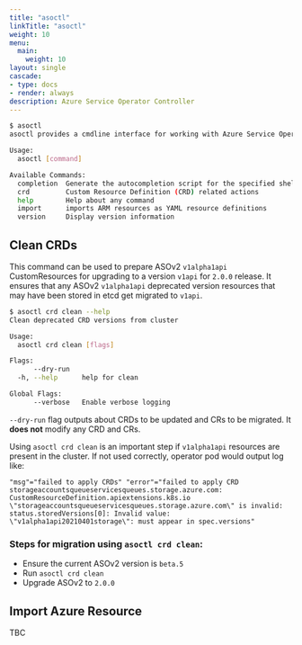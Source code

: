 ```yaml
---
title: "asoctl"
linkTitle: "asoctl"
weight: 10
menu:
  main:
    weight: 10
layout: single
cascade:
- type: docs
- render: always
description: Azure Service Operator Controller
---
```


``` bash
$ asoctl
asoctl provides a cmdline interface for working with Azure Service Operator

Usage:
  asoctl [command]

Available Commands:
  completion  Generate the autocompletion script for the specified shell
  crd         Custom Resource Definition (CRD) related actions
  help        Help about any command
  import      imports ARM resources as YAML resource definitions
  version     Display version information
```

## Clean CRDs

This command can be used to prepare ASOv2 `v1alpha1api` CustomResources for upgrading to a version `v1api` for `2.0.0` release. 
It ensures that any ASOv2 `v1alpha1api` deprecated version resources that may have been stored in etcd get migrated to `v1api`. 

```bash
$ asoctl crd clean --help
Clean deprecated CRD versions from cluster

Usage:
  asoctl crd clean [flags]

Flags:
      --dry-run   
  -h, --help      help for clean

Global Flags:
      --verbose   Enable verbose logging
```

`--dry-run` flag outputs about CRDs to be updated and CRs to be migrated. It **does not** modify any CRD and CRs.

Using `asoctl crd clean` is an important step if `v1alpha1api` resources are present in the cluster. If not used correctly, operator pod would output log like:

```
"msg"="failed to apply CRDs" "error"="failed to apply CRD storageaccountsqueueservicesqueues.storage.azure.com: CustomResourceDefinition.apiextensions.k8s.io \"storageaccountsqueueservicesqueues.storage.azure.com\" is invalid: status.storedVersions[0]: Invalid value: \"v1alpha1api20210401storage\": must appear in spec.versions" 
```

### Steps for migration using `asoctl crd clean`:

- Ensure the current ASOv2 version is `beta.5`
- Run `asoctl crd clean`
- Upgrade ASOv2 to `2.0.0`

## Import Azure Resource

TBC
